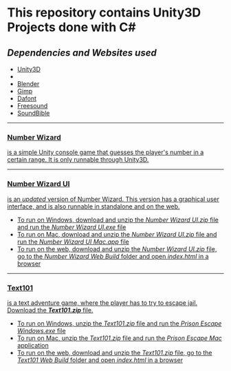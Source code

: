 <h1> This repository contains Unity3D Projects done with C# </h1>
<h2><i>Dependencies and Websites used</i></h2>
<ul>
	<li><a href="https://unity3d.com/get-unity/download">Unity3D</a></li>
	<li><a href="https://www.assetstore.unity3d.com/en/"><Unity Asset Store></li>
	<li><a href="https://www.blender.org/">Blender</a></li>
	<li><a href="https://www.gimp.org/">Gimp</a></li>
	<li><a href="http://www.dafont.com/">Dafont</a></li>
	<li><a href="http://www.freesound.org/">Freesound</li>
	<li><a href="http://soundbible.com/">SoundBible</li>
</ul>
<hr>
<h3>Number Wizard</h3> <p>is a simple Unity console game that guesses the player's number in a certain range. It is only runnable through Unity3D.</p>
<hr>
<h3>Number Wizard UI</h3> <p>is an <i>updated</i> version of Number Wizard. This version has a graphical user interface, and is also runnable in standalone and on the web.</p>
<ul>
	<li>To run on Windows, download and unzip the <i>Number Wizard UI.zip</i> file and run the <i>Number Wizard UI.exe</i> file</li>
	<li>To run on Mac, download and unzip the <i>Number Wizard UI.zip</i> file and run the <i>Number Wizard UI Mac.app</i> file</li>
	<li>To run on the web, download and unzip the <i>Number Wizard UI.zip</i> file, go to the <i>Number Wizard Web Build</i> folder and open <i>index.html</i> in a browser</li>
</ul>
<hr>
<h3>Text101</h3> <p>is a text adventure game, where the player has to try to escape jail. Download the <strong><i>Text101.zip</i></strong> file.</p>
<ul>
	<li>To run on Windows, unzip the <i>Text101.zip</i> file and run the <i>Prison Escape Windows.exe</i> file</li>
	<li>To run on Mac, unzip the <i>Text101.zip</i> file and run the <i>Prison Escape Mac</i> application</li>
	<li>To run on the web, download and unzip the <i>Text101.zip</i> file, go to the <i>Text101 Web Build</i> folder and open <i>index.html</i> in a browser</li>
</ul>
